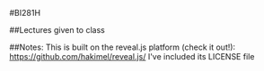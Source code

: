 #BI281H

##Lectures given to class

##Notes:
This is built on the reveal.js platform (check it out!):
https://github.com/hakimel/reveal.js/
I've included its LICENSE file
